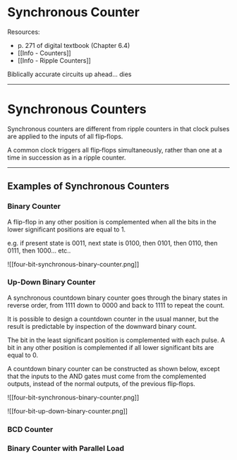 # Synchronous Counter

Resources:

- p. 271 of digital textbook (Chapter 6.4)
- [[Info - Counters]]
- [[Info - Ripple Counters]]

Biblically accurate circuits up ahead... dies

---

# Synchronous Counters

Synchronous counters are different from ripple counters in that clock pulses are applied to the inputs of all flip‐flops.

A common clock triggers all flip‐flops simultaneously, rather than one at a time in succession as in a ripple counter.

---

## Examples of Synchronous Counters

### Binary Counter

A flip-flop in any other position is complemented when all the bits in the lower significant positions are equal to 1.

e.g. if present state is 0011, next state is 0100, then 0101, then 0110, then 0111, then 1000... etc..

![[four-bit-synchronous-binary-counter.png]]

### Up-Down Binary Counter

A synchronous countdown binary counter goes through the binary states in reverse order, from 1111 down to 0000 and back to 1111 to repeat the count.

It is possible to design a countdown counter in the usual manner, but the result is predictable by inspection of the downward binary count.

The bit in the least significant position is complemented with each pulse. A bit in any other position is complemented if all lower significant bits are equal to 0.

A countdown binary counter can be constructed as shown below, except that the inputs to the AND gates must come from the complemented outputs, instead of the normal outputs, of the previous flip‐flops.

![[four-bit-synchronous-binary-counter.png]]

![[four-bit-up-down-binary-counter.png]]

### BCD Counter



### Binary Counter with Parallel Load